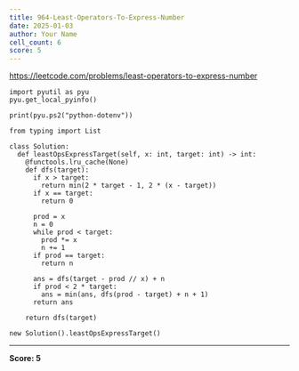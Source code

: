```yaml
---
title: 964-Least-Operators-To-Express-Number
date: 2025-01-03
author: Your Name
cell_count: 6
score: 5
---
```


https://leetcode.com/problems/least-operators-to-express-number


```
import pyutil as pyu
pyu.get_local_pyinfo()
```


```
print(pyu.ps2("python-dotenv"))
```


```
from typing import List
```


```
class Solution:
  def leastOpsExpressTarget(self, x: int, target: int) -> int:
    @functools.lru_cache(None)
    def dfs(target):
      if x > target:
        return min(2 * target - 1, 2 * (x - target))
      if x == target:
        return 0

      prod = x
      n = 0
      while prod < target:
        prod *= x
        n += 1
      if prod == target:
        return n

      ans = dfs(target - prod // x) + n
      if prod < 2 * target:
        ans = min(ans, dfs(prod - target) + n + 1)
      return ans

    return dfs(target)
```


```
new Solution().leastOpsExpressTarget()
```


---
**Score: 5**